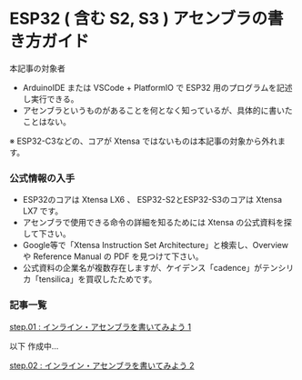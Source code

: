 # ESP32 ( 含む S2, S3 ) アセンブラの書き方ガイド

本記事の対象者
 - ArduinoIDE または VSCode + PlatformIO で ESP32 用のプログラムを記述し実行できる。
 - アセンブラというものがあることを何となく知っているが、具体的に書いたことはない。

 ※ ESP32-C3などの、コアが Xtensa ではないものは本記事の対象から外れます。

### 公式情報の入手

 - ESP32のコアは Xtensa LX6 、 ESP32-S2とESP32-S3のコアは Xtensa LX7 です。  
 - アセンブラで使用できる命令の詳細を知るためには Xtensa の公式資料を探して下さい。  
 - Google等で「Xtensa Instruction Set Architecture」と検索し、Overview や Reference Manual の PDF を見つけて下さい。
 - 公式資料の企業名が複数存在しますが、ケイデンス「cadence」がテンシリカ「tensilica」を買収したためです。

### 記事一覧

[step.01 : インライン・アセンブラを書いてみよう 1](step01_inline_asm_1.md)  

以下 作成中…  

[step.02 : インライン・アセンブラを書いてみよう 2](step02_inline_asm_2.md)  

